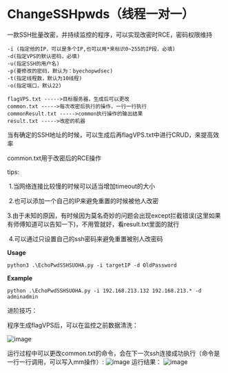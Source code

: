 # ChangeSSHpwds（线程一对一）

一款SSH批量改密，并持续监控的程序，可以实现改密时RCE，密码权限维持

```
-i (指定他的IP，可以是多个IP,也可以用*来标识0~255的IP段，必填)
-d(指定VPS的默认密码，必填)
-u(指定SSH的用户名)
-p(要修改的密码，默认为：byechopwdsec)
-t(指定线程数，默认为10线程)
-o(指定端口，默认22)

flagVPS.txt ----->目标服务器，生成后可以更改
common.txt ----->每次改密后执行的操作，一行一行执行
commonResult.txt ----->common执行操作的输出结果
result.txt ----->改密的机器

```

当有确定的SSH地址的时候，可以生成后再flagVPS.txt中进行CRUD，来提高效率

common.txt用于改密后的RCE操作

tips:

​	1.当网络连接比较慢的时候可以适当增加timeout的大小

​	2.也可以添加一个自己的IP来避免重置的时候被他人改密

​	3.由于未知的原因，有时候因为莫名奇妙的问题会出现except拦截错误(这里如果有师傅知道可以告知一下)，不用管就好，看result.txt里面的就行

​	4.可以通过只设置自己的ssh密码来避免重置被别人改密码

**Usage** 

```
python3 .\EchoPwdSSHSUOHA.py -i targetIP -d OldPassword
```

**Example**

```
python .\EchoPwdSSHSUOHA.py -i 192.168.213.132 192.168.213.* -d adminadmin
```

进阶技巧：

程序生成flagVPS后，可以在监控之前数据清洗：

![image](https://github.com/PlusTop/SSHsuoha/assets/105430146/cf5466f7-9563-493e-bfe7-36dc5b85d9bb)

运行过程中可以更改common.txt的命令，会在下一次ssh连接成功执行（命令是一行一行调用，可以写入mm操作）:
![image](https://github.com/PlusTop/SSHsuoha/assets/105430146/95f7bf0d-2895-4eac-8668-8645e2a2916b)
运行结果：
![image](https://github.com/PlusTop/SSHsuoha/assets/105430146/7dda52ba-d178-41cd-83e2-0f1eac3a4f04)
